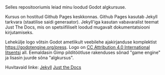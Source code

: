 Selles repositooriumis leiad minu loodud Godot algkursuse.

Kursus on hostitud Github Pages keskkonnas.
Github Pages kasutab Jekyll tarkvara (staatilise saidi generaator).
Jekyll'iga kasutan vabavaralist teemat Just The Docs, mis on spetsiifiliselt loodud mugavalt dokumentatsiooni kirjutamiseks.

Lehekülje logo võtsin Godot ametlikult veebilehe ajakirjanduse komplektist <https://godotengine.org/press>. Logo on [CC Attribution 4.0 International litsentsi](https://creativecommons.org/licenses/by/4.0/) all. Eemaldasin Gimp pilditöötluse rakenduses sõnad "game engine" ja lisasin juurde sõna "algkursus".

Huvitavaid linke:
[Jekyll](https://jekyllrb.com)
[Just the Docs](https://just-the-docs.com/)